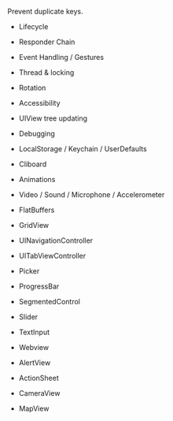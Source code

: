 Prevent duplicate keys.

* Lifecycle
* Responder Chain
* Event Handling / Gestures
* Thread & locking

* Rotation
* Accessibility
* UIView tree updating
* Debugging
* LocalStorage / Keychain / UserDefaults
* Cliboard
* Animations
* Video / Sound / Microphone / Accelerometer
* FlatBuffers

* GridView
* UINavigationController
* UITabViewController
* Picker
* ProgressBar
* SegmentedControl
* Slider
* TextInput
* Webview
* AlertView
* ActionSheet
* CameraView
* MapView